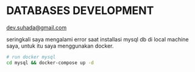 # DATABASES DEVELOPMENT

dev.suhada@gmail.com

seringkali saya mengalami error saat installasi mysql db di local machine saya, untuk itu saya menggunakan docker.

```bash
# run docker mysql
cd mysql && docker-compose up -d
```
